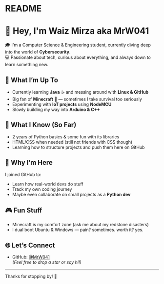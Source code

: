 # README
# 👋 Hey, I'm Waiz Mirza aka MrW041

🎓 I'm a Computer Science & Engineering student, currently diving deep into the world of **Cybersecurity**.  
💻 Passionate about tech, curious about everything, and always down to learn something new.

## 🚀 What I’m Up To
- Currently learning **Java** ☕ and messing around with **Linux & GitHub**
- Big fan of **Minecraft** 🧱 — sometimes I take survival too seriously
- Experimenting with **IoT projects** using **NodeMCU**
- Slowly building my way into **Arduino & C++**

## 🧠 What I Know (So Far)
- 2 years of Python basics & some fun with its libraries
- HTML/CSS when needed (still not friends with CSS though)
- Learning how to structure projects and push them here on GitHub

## 🤝 Why I’m Here
I joined GitHub to:
- Learn how real-world devs do stuff
- Track my own coding journey
- Maybe even collaborate on small projects as a **Python dev**

## 🎮 Fun Stuff
- Minecraft is my comfort zone (ask me about my redstone disasters)
- I dual boot Ubuntu & Windows — pain? sometimes. worth it? yes.

## 🌐 Let’s Connect
- GitHub: [@MrW041](https://github.com/MrW041)  
*(Feel free to drop a star or say hi!)*

---

Thanks for stopping by! 🚀
